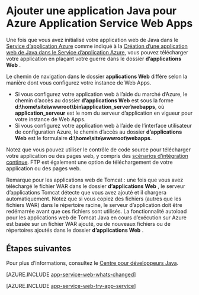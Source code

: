 <properties 
    pageTitle="Ajouter une application Java pour Azure Application Service Web Apps" 
    description="Ce didacticiel vous montre comment ajouter une page ou une application à votre instance d’Azure App Apps Service Web qui est déjà configuré pour utiliser Java." 
    services="app-service\web" 
    documentationCenter="java" 
    authors="rmcmurray" 
    manager="wpickett" 
    editor=""/>

<tags 
    ms.service="app-service-web" 
    ms.workload="web" 
    ms.tgt_pltfrm="na" 
    ms.devlang="Java" 
    ms.topic="article" 
    ms.date="08/11/2016" 
    ms.author="robmcm"/>

# <a name="add-a-java-application-to-azure-app-service-web-apps"></a>Ajouter une application Java pour Azure Application Service Web Apps

Une fois que vous avez initialisé votre application web de Java dans le [Service d’application Azure][] comme indiqué à la [Création d’une application web de Java dans le Service d’application Azure](web-sites-java-get-started.md), vous pouvez télécharger votre application en plaçant votre guerre dans le dossier **d’applications Web** .

Le chemin de navigation dans le dossier **applications Web** diffère selon la manière dont vous configurez votre instance de Web Apps.

- Si vous configurez votre application web à l’aide du marché d’Azure, le chemin d’accès au dossier **d’applications Web** est sous la forme **d:\home\site\wwwroot\bin\application\_server\webapps**, où **application\_serveur** est le nom du serveur d’application en vigueur pour votre instance de Web Apps. 
- Si vous configurez votre application web à l’aide de l’interface utilisateur de configuration Azure, le chemin d’accès au dossier **d’applications Web** est le formulaire **d:\home\site\wwwroot\webapps**. 

Notez que vous pouvez utiliser le contrôle de code source pour télécharger votre application ou des pages web, y compris des [scénarios d’intégration continue](app-service-continuous-deployment.md). FTP est également une option de téléchargement de votre application ou des pages web.

Remarque pour les applications web de Tomcat : une fois que vous avez téléchargé le fichier WAR dans le dossier **d’applications Web** , le serveur d’applications Tomcat détecte que vous avez ajouté et il chargera automatiquement. Notez que si vous copiez des fichiers (autres que les fichiers WAR) dans le répertoire racine, le serveur d’application doit être redémarrée avant que ces fichiers sont utilisés. La fonctionnalité autoload pour les applications web de Tomcat Java en cours d’exécution sur Azure est basée sur un fichier WAR ajouté, ou de nouveaux fichiers ou de répertoires ajoutés dans le dossier **d’applications Web** . 

## <a name="next-steps"></a>Étapes suivantes

Pour plus d’informations, consultez le [Centre pour développeurs Java](/develop/java/).

[AZURE.INCLUDE [app-service-web-whats-changed](../../includes/app-service-web-whats-changed.md)]

[AZURE.INCLUDE [app-service-web-try-app-service](../../includes/app-service-web-try-app-service.md)]

<!-- External Links -->
[Service d’application Azure]: http://go.microsoft.com/fwlink/?LinkId=529714
